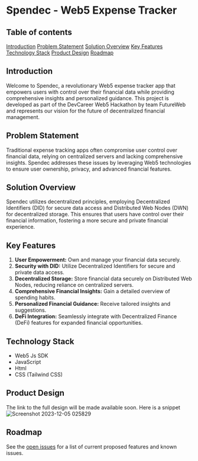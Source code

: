 # Spendec - Web5 Expense Tracker

## Table of contents
[Introduction](https://github.com/Markson17/FutureWeb#introduction)
[Problem Statement](https://github.com/Markson17/FutureWeb#problem-statement)
[Solution Overview](https://github.com/Markson17/FutureWeb#solution-overview)
[Key Features](https://github.com/Markson17/FutureWeb#key-features)
[Technology Stack](https://github.com/Markson17/FutureWeb#technology-stack)
[Product Design](https://github.com/Markson17/FutureWeb#product-design)
[Roadmap](https://github.com/Markson17/FutureWeb#roadmap)

## Introduction
Welcome to Spendec, a revolutionary Web5 expense tracker app that empowers users with control over their financial data while providing comprehensive insights and personalized guidance. This project is developed as part of the DevCareer Web5 Hackathon by team FutureWeb and represents our vision for the future of decentralized financial management.

## Problem Statement
Traditional expense tracking apps often compromise user control over financial data, relying on centralized servers and lacking comprehensive insights. Spendec addresses these issues by leveraging Web5 technologies to ensure user ownership, privacy, and advanced financial features.

## Solution Overview
Spendec utilizes decentralized principles, employing Decentralized Identifiers (DID) for secure data access and Distributed Web Nodes (DWN) for decentralized storage. This ensures that users have control over their financial information, fostering a more secure and private financial experience.

## Key Features
1. **User Empowerment:** Own and manage your financial data securely.
2. **Security with DID:** Utilize Decentralized Identifiers for secure and private data access.
3. **Decentralized Storage:** Store financial data securely on Distributed Web Nodes, reducing reliance on centralized servers.
4. **Comprehensive Financial Insights:** Gain a detailed overview of spending habits.
5. **Personalized Financial Guidance:** Receive tailored insights and suggestions.
6. **DeFi Integration:** Seamlessly integrate with Decentralized Finance (DeFi) features for expanded financial opportunities.

## Technology Stack
- Web5 Js SDK
- JavaScript
- Html
- CSS (Tailwind CSS)

## Product Design
The link to the full design will be made available soon. Here is a snippet
![Screenshot 2023-12-05 025829](https://github.com/Markson17/FutureWeb/assets/75266766/fd3d0779-b1ad-462b-9e7b-dfcdb33c7dac)

## Roadmap
See the [open issues](https://github.com/Markson17/FutureWeb/issues) for a list of current proposed features and known issues.